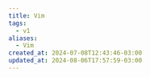 ```yaml
---
title: Vim
tags:
  - v1
aliases:
  - Vim
created_at: 2024-07-08T12:43:46-03:00
updated_at: 2024-08-06T17:57:59-03:00
---
```


